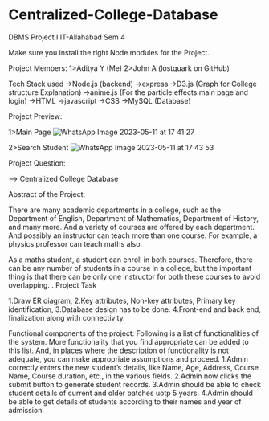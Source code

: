 # Centralized-College-Database
DBMS Project IIIT-Allahabad Sem 4 

Make sure you install the right Node modules for the Project.

Project Members:
1>Aditya Y (Me)
2>John A (lostquark on GitHub)

Tech Stack used
->Node.js (backend)
->express
->D3.js (Graph for College structure Explanation)
->anime.js (For the particle effects main page and login)
->HTML
->javascript
->CSS
->MySQL (Database)


Project Preview:

1>Main Page
![WhatsApp Image 2023-05-11 at 17 41 27](https://github.com/adibullu123/Centralized-College-Database/assets/97466499/c4b4f1dc-5e29-4b51-8120-390537c69028)

2>Search Student
![WhatsApp Image 2023-05-11 at 17 43 53](https://github.com/adibullu123/Centralized-College-Database/assets/97466499/3493ffd2-852b-45ba-861c-cd30abd2a981)


Project Question:

--> Centralized College Database

Abstract of the Project:

There are many academic departments in a college, such as the Department of English, Department of Mathematics, Department of History, and many more. And a variety of courses are offered by each department. And possibly an instructor can teach more than one course. For example, a physics professor can teach maths also.

As a maths student, a student can enroll in both courses. Therefore, there can be any number of students in a course in a college, but the important thing is that there can be only one instructor for both these courses to avoid overlapping.
. 
Project Task

1.Draw ER diagram,
2.Key attributes, Non-key attributes, Primary key identification,
3.Database design has to be done.
4.Front-end and back end, finalization along with connectivity.


Functional components of the project:
Following is a list of functionalities of the system. More functionality that you find appropriate
can be added to this list. And, in places where the description of functionality is not adequate,
you can make appropriate assumptions and proceed.
1.Admin correctly enters the new student’s details, like Name, Age, Address, Course Name, Course duration, etc., in the various fields.
2.Admin now clicks the submit button to generate student records.
3.Admin should be able to check student details of current and older batches uotp 5 years.
4.Admin should be able to get details of students according to their names and year of admission.
